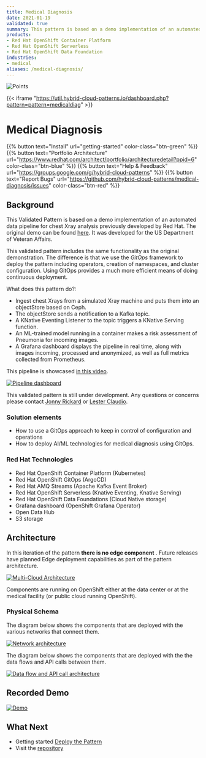 ```yaml
---
title: Medical Diagnosis
date: 2021-01-19
validated: true
summary: This pattern is based on a demo implementation of an automated data pipeline for chest x-ray analysis previously developed by Red Hat.
products:
- Red Hat OpenShift Container Platform
- Red Hat OpenShift Serverless
- Red Hat OpenShift Data Foundation
industries:
- medical
aliases: /medical-diagnosis/
---
```


<div class="pattern_logo">
  <img src="/images/logos/medical-diagnosis.png" class="pattern_logo" alt="Points">
</div>

{{< iframe "https://util.hybrid-cloud-patterns.io/dashboard.php?pattern=pattern=medicaldiag" >}}

# Medical Diagnosis

{{% button text="Install" url="getting-started" color-class="btn-green" %}}
{{% button text="Portfolio Architecture" url="https://www.redhat.com/architect/portfolio/architecturedetail?ppid=6" color-class="btn-blue" %}}
{{% button text="Help & Feedback" url="https://groups.google.com/g/hybrid-cloud-patterns" %}}
{{% button text="Report Bugs" url="https://github.com/hybrid-cloud-patterns/medical-diagnosis/issues" color-class="btn-red" %}}

## Background

This Validated Pattern is based on a demo implementation of an automated data pipeline for chest Xray
analysis previously developed by Red Hat.  The original demo can be found [here](https://github.com/red-hat-data-services/jumpstart-library). It was developed for the US Department of Veteran Affairs.

This validated pattern includes the same functionality as the original demonstration. The difference is
that we use the *GitOps* framework to deploy the pattern including operators, creation of namespaces,
and cluster configuration. Using GitOps provides a much more efficient means of doing continuous deployment.

What does this pattern do?:

- Ingest chest Xrays from a simulated Xray machine and puts them into an objectStore based on Ceph.
- The objectStore sends a notification to a Kafka topic.
- A KNative Eventing Listener to the topic triggers a KNative Serving function.
- An ML-trained model running in a container makes a risk assessment of Pneumonia for incoming images.
- A Grafana dashboard displays the pipeline in real time, along with images incoming, processed and anonymized, as well as full metrics collected from Prometheus.

This pipeline is showcased [in this video](https://www.youtube.com/watch?v=zja83FVsm14).

[![Pipeline dashboard](/images/medical-edge/dashboard.png)](/images/medical-edge/dashboard.png)

This validated pattern is still under development. Any questions or concerns
please contact [Jonny Rickard](mailto:jrickard@redhat.com) or [Lester Claudio](mailto:claudiol@redhat.com).

### Solution elements

- How to use a GitOps approach to keep in control of configuration and operations
- How to deploy AI/ML technologies for medical diagnosis using GitOps.

### Red Hat Technologies

- Red Hat OpenShift Container Platform (Kubernetes)
- Red Hat OpenShift GitOps (ArgoCD)
- Red Hat AMQ Streams (Apache Kafka Event Broker)
- Red Hat OpenShift Serverless (Knative Eventing, Knative Serving)
- Red Hat OpenShift Data Foundations (Cloud Native storage)
- Grafana dashboard (OpenShift Grafana Operator)
- Open Data Hub
- S3 storage

## Architecture

In this iteration of the pattern **there is no edge component** . Future releases have planned Edge deployment capabilities as part of the pattern architecture.

[![Multi-Cloud Architecture](/images/medical-edge/edge-medical-diagnosis-marketing-slide.png)](/images/medical-edge/edge-medical-diagnosis-marketing-slide.png)

Components are running on OpenShift either at the data center or at the medical facility (or public cloud running OpenShift).

### Physical Schema

The diagram below shows the components that are deployed with the various networks that connect them.

[![Network architecture](/images/medical-edge/physical-network.png)](/images/medical-edge/physical-network.png)

The diagram below shows the components that are deployed with the the data flows and API calls between them.

[![Data flow and API call architecture](/images/medical-edge/physical-dataflow.png)](/images/medical-edge/physical-dataflow.png)

## Recorded Demo

[![Demo](/videos/xray-deployment.svg)](/videos/xray-deployment.svg)

## What Next

- Getting started [Deploy the Pattern](getting-started)
- Visit the [repository](https://github.com/hybrid-cloud-patterns/medical-diagnosis)
